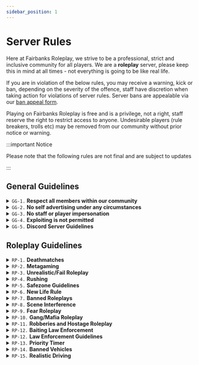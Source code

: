 ```yaml
---
sidebar_position: 1
---
```


# Server Rules

Here at Fairbanks Roleplay, we strive to be a professional, strict and inclusive community for all players. We are a **roleplay** server, please keep this in mind at all times - not everything is going to be like real life.

If you are in violation of the below rules, you may receive a warning, kick or ban, depending on the severity of the offence, staff have discretion when taking action for violations of server rules. Server bans are appealable via our [ban appeal form](https://fbrp.xyz/appeal).

Playing on Fairbanks Roleplay is free and is a privilege, not a right, staff reserve the right to restrict access to anyone. Undesirable players (rule breakers, trolls etc) may be removed from our community without prior notice or warning.

:::important Notice

Please note that the following rules are not final and are subject to updates

:::

## General Guidelines

<details>
  <summary><code>GG-1.</code> <b>Respect all members within our community</b></summary>
<b>Fairbanks Roleplay is an inclusive community that welcomes all players.</b>

Players who discriminate against or make hateful comments on users based on their race, gender, identity, sexual preference, disability, health issue or any other similar factor will be issued an immediate ban from our services. We have a <b>zero tolerance policy</b> for users who are toxic towards, discriminate against or bully other players and our volunteer staff team within our community.

Our staff team is made up of unpaid volunteer staff who dedicate their free time to keeping our server well moderated and a good experience for all players, at no cost. If a staff member tells you to do something, do it - if you do not agree with what they are telling you to do or have concerns regarding it, please open a ticket via our Discord Server. Although do not argue or ignore the direction when it is given to you, complete it then open a ticket if you have concerns.

Arguing with a decision or a direction or ignoring it may see you being removed from our server or an increase to any punishment you were subject to. Toxic or disrespectful behaviour towards staff members will result in immediate removal from our server, we do not tolerate this type of behaviour.

</details>
<details>
  <summary><code>GG-2.</code> <b>No self advertising under any circumstances</b></summary>
<b>Self advertising is not permitted at any time, exceptions apply.</b>

Advertising or promoting any other roleplay communities and/or service that competes with Fairbanks Roleplay partners. Whether it is via direct message, voice channels, text channels, in-game, and/or otherwise is not permitted under any circumstances. This includes sharing websites, products for sale, services or any other schemes.

Advertising will result in removal from our community, varying from temporary to permanent.

</details>
<details>
  <summary><code>GG-3.</code> <b>No staff or player impersonation</b></summary>
<b>We have a zero tolerance policy for member/staff impersonation.</b>

Impersonation of players or staff members is prohibited at all times, purposely impersonating a member, whether it is a joke or not, is prohibited under all circumstances. Impersonation can vary from temporary removal to permanent removal, we do not tolerate this behaviour and will act on it as we deem worthy.

Any concerns regarding impersonation, whether it is a player impersonating you or another person, can be directed towards a ticket via our Discord Server.

</details>
<details>
  <summary><code>GG-4.</code> <b>Exploiting is not permitted</b></summary>
<b>Exploiting is not allowed under any circumstances.</b>

Under Roblox Terms of Service and Police Roleplay Community Terms of Service, exploiting is <b>not</b> permitted and will result in immediate removal from using the services of Fairbanks Roleplay. All users who exploit will be appropriately reported to Roblox and Police Roleplay Community moderation, this is non negotiable.

</details>
<details>
  <summary><code>GG-5.</code> <b>Discord Server Guidelines</b></summary>
Our Discord Server guidelines are currently <b>not</b> available on our website at this time, you can review them via our Discord Server.
</details>

## Roleplay Guidelines

<details>
  <summary><code>RP-1.</code> <b>Deathmatches</b></summary>
<b>Vehicle and Random Deathmatch are not tolerated at any time.</b>

Murder is a serious crime, killing players without prior justified roleplay is not permitted and against our rules. Random Deathmatch (RDM) is not tolerated at any time, Random Deathmatch is the act of randomly discharging your weapon or killing someone with justification. Shooting someone for accidentally hitting your vehicle or shooting a police officer to avoid a citation is not permitted and will be considered Random Deathmatch.

Vehicle Deathmatch (VDM) refers to the act of running players over or hitting them with your car for no reason or unrealistically, for example, hitting someone with your vehicle at high speeds for no justified reason. Vehicle Deathmatch is prohibited and will result in moderation action by staff members.

</details>
<details>
  <summary><code>RP-2.</code> <b>Metagaming</b></summary>
<b>Metagaming is prohibited and a serious infraction.</b>

Metagaming is the act of using information obtained from outside of character, examples include using information from Discord or given to you outside the server, remembering events after dying etc. Metagaming is <b>not</b> permitted under any circumstances and will result in an appropriate punishment.

</details>
<details>
  <summary><code>RP-3.</code> <b>Unrealistic/Fail Roleplay</b></summary>
<b>All scenes must be realistic at all times.</b>

We do understand that you are roleplaying on a video game, however, roleplays should be accurate to real life as much as possible. Some aspects within the game you cannot control, although you have to try your best to keep all scenes as realistic as possible.

Fail Roleplay can range from driving vehicles in the river to disregarding law repeatedly, Fail Roleplay comes in all shapes and sizes and is something that all players should avoid no matter what. Unrealistic or Fail Roleplay is not permitted and will result in moderation action, this is non negotiable.

</details>
<details>
  <summary><code>RP-4.</code> <b>Rushing</b></summary>
<b>"Rushing" is not permitted at any time.</b>

Rushing is the act of doing an action without prior roleplay or knowledge of the scene for both parties. The following acts fall under Rushing:

- <b>No Gun Motion</b> - withdrawing a gun without saying -gg-
- <b>Cuff Rushing</b> - cuffing a player without saying -cuffs-
- <b>Auto Arrest</b> - arresting a player without roleplaying the scene
- <b>Med Rush</b> - healing someone without roleplaying the scene
- <b>DOT Rush</b> - running DOT calls without roleplaying the scene

Doing any of the above actions in-game is <b>prohibited</b> and will result in immediate moderation action by one of our staff members - Gun Motion is not required on pistols and SMGs.

</details>
<details>
  <summary><code>RP-5.</code> <b>Safezone Guidelines</b></summary>
<b>Safezones are areas where crimes cannot be committed in.</b>

A safezone is a place where crimes or hostile roleplay cannot be started in, fleeing to the protection of a safezone is prohibited under all circumstances and may result in anything from a warning to removal from our server. The following areas are safezones:

- <b>Police Station</b>
- <b>Sheriffs Office</b>
- <b>Fire Department</b>

</details>
<details>
  <summary><code>RP-6.</code> <b>New Life Rule</b></summary>
<b>The "New Life Rule" applies to all players at all times.</b>

The New Life rule is applicable any time your character has died or respawned, once you die, you are unable to remember any previous events or information leading up to your death, this includes how you died and who killed you. Once a player respawns, they forget all previous events, memories and players, and are forced to start a new life.

If you are involved in hostile roleplay resulting in the death of your character, you are excluded from any further roleplay with the other party and must avoid interaction for a minimum of 30 minutes. This means that you cannot return to the area of your death or hunt down the people that killed you.

</details>
<details>
  <summary><code>RP-7.</code> <b>Banned Roleplays</b></summary>
<b>Keep in mind that the following roleplay may violate Roblox & PRC ToS.</b>

We do understand that all of these events occur in real life, however some of these are sensitive subjects and we disallow the following roleplays:

- <b>Suicide Roleplay</b>
- <b>Terrorism Roleplay</b>
- <b>Hitman Roleplay</b>
- <b>Serial Killer Roleplay</b>
- <b>Drug Roleplay</b>
- <b>Sexual Roleplay</b>
- <b>Animal Roleplay</b>
- <b>Bomb Roleplay</b>

Engaging in one of the above roleplays <i>may</i> result in permanent removal from our server, depending on the roleplay, you may also be reported to Roblox and/or PRC for further moderation action.

</details>
<details>
  <summary><code>RP-8.</code> <b>Scene Interference</b></summary>
<b>Do not interfere with other scenes.</b>

Interfering yourself with a scene that does not involve you is not tolerated, this means like running into a traffic stop and yelling at the police officer. If you see someone else mid gunfight, do not get involved - instead call the appropriate law enforcement.

We can and will remove players who think its okay for them to interfere with scenes that do not involve them.

<b>Examples of Scene Interference</b>

- Running into the middle of a robbery or police scene
- Attempting to "help" the police by killing a suspect
- Yelling out to Law Enforcement and interfering yourself with their scene

</details>
<details>
  <summary><code>RP-9.</code> <b>Fear Roleplay</b></summary>
<b>You are required to be mindful of your life at all times.</b>

This means if someone points a firearm at you, you must comply with their demands, you cannot pull out an assault rifle from your pocket and engage in a gun fight. For example, if you reply "kill me" and do not act fearful of losing your life, you are in violation of this rule.

<b>Law Enforcement Exception</b>
The only exception to Fear Roleplay is Law Enforcement, Law Enforcement are trained to do anything but give up their weapons, giving up their weapons is the <b>last resort</b>. Law Enforcement are allowed to withdraw their own weapon and attempt to detain the suspect, this exception is <b>only</b> valid for Law Enforcement, not criminals or civilians.

</details>
<details>
  <summary><code>RP-10.</code> <b>Gang/Mafia Roleplay</b></summary>
<b>In compliance to Roblox Terms of Service, Gang Roleplay is banned.</b>

Here at Fairbanks Roleplay, we do <b>not</b> allow Gang Roleplay, Gang Roleplay is the act of five or more people mass commiting crimes with disregards to rules, we completely prohibit this under all circumstances. Gang Roleplay <i>can</i> result in removal from our server, ranging from temporary to permanent.

The only exception to having a group with five or more members, is if your group <b>does not</b> involve themselves with violence or crime, meaning that you cannot rob places or carry firearms.

<b>Crews/Groups</b>

The only roleplay regarding Mafias/Gangs is Crew/Groups, a Crew or group consists of the following:

- A group of users with a number of four players or less
- A group of users dressing in the same clothing or outfit
- A group of users with similar names/a shared group name

</details>
<details>
  <summary><code>RP-11.</code> <b>Robberies and Hostage Roleplay</b></summary>
<b>You cannot "speedrun" robberies.</b>

All robberies should be done within reason, not extensively and should be done accurately and realistically. You cannot attempt to rob multiple places in a short amount of time, this will be placed under Fail Roleplay and may result in removal from our server.

<b>Rules regarding Robberies</b>

- Minimum of 3 law enforcement online
- Must not start a robbery and drive away without completing it
- Avoid killing players who have complied with your demands
- If robbing bank, there must be a group of four at least

<b>Rules regarding Hostage Roleplay</b>

- Cannot take FD, EMS or DOT hostage
- Cannot kill hostages for no reason
- Must be mindful of your own life
- You cannot metagame weapon status (cannot shoot a hostage because you see a weapon icon above their head)

</details>
<details>
  <summary><code>RP-12.</code> <b>Baiting Law Enforcement</b></summary>
<b>You cannot bait Law Enforcement under any circumstances.</b>

Do not bait emergency services, this includes things like drifting in front of police, randomly driving/running in and out of an active police scene, flying past a stationary vehicle at 100mph etc. Anything when you are trying to get the attention or a reaction out of Law Enforcement is <b>prohibited</b>.

</details>
<details>
  <summary><code>RP-12.</code> <b>Law Enforcement Guidelines</b></summary>
<b>Separate guidelines for Law Enforcement members.</b>

To ensure roleplay is realistic as possible, Law Enforcement officers have a set list of guidelines that they are <b>required</b> to follow, this is to ensure quality of roleplay and realism. Ensure that you read and understand the following guidelines.

<b>Liveries</b>

- All Law Enforcement officers <b>must</b> have a livery equipped on a vehicle
- Undercover/unmarked vehicles are <b>strictly</b> reserved for staff & department members
- Players <b>must not</b> utilize a staff livery, otherwise they will be banned for Staff Impersonation
- The SWAT Bearcat is reserved for SWAT <b>only</b>
- Supervisor liveries are <b>restricted</b> to ranked supervisors

<b>Weapons</b>

- Sniper and Shotgun are <b>strictly</b> reserved for staff & department members
- Must use the appropriate weapon - cannot use a G36C on patrol
- Cannot withdraw an Assault Weapon from their person - must be grabbed from their trunk
- Cannot shoot unarmed suspects for no reason
- Lethal force should always be the <b>last resort</b>, you shouldn't immediately withdraw a firearm

<b>Tools</b>

- Tools must <b>not</b> be abused, for example, spamming cones or stop sticks
- SWAT tools must <b>only</b> be used by SWAT, not patrol officers

</details>
<details>
  <summary><code>RP-13.</code> <b>Priority Timer</b></summary>
<b>The priority timer must be followed by all users.</b>

Priority is a timer that is activated by staff whenever the server is too chaotic for staff to handle, or whether staff decide a server-wide roleplay cooldown is necessary. During priority, commiting crimes, involving yourself in pursuits, breaking rules or getting yourself wanted in any way is <b>prohibited</b>, and will result in removal from the server.

</details>
<details>
  <summary><code>RP-14.</code> <b>Banned Vehicles</b></summary>
<b>Note that these are subject to change at any time.</b>

The following vehicles are banned and <b>strictly</b> reserved to Server Boosters and Staff Members only. If you use one of the following vehicles without appropriate permission, you will be subject to moderation action.

- Avantismo R8
- Chevlon Corbeta 8
- Chevlon Corbeta TZ
- Falcon Heritage
- Silhouette Carbon
- Strugatti Ettore

</details>
<details>
  <summary><code>RP-15.</code> <b>Realistic Driving</b></summary>
<b>Realistic Driving is enforced and required.</b>

Here at Fairbanks Roleplay, we strictly enforce realistic driving, this must be done by all users. This includes, roleplaying crashes, using turn signals, stopping at red lights and stop signs etc. The only exception to realistic driving is if the user is wanted, or if an emergency vehicle has their lights on. Civilians are <b>not</b> allowed to fly around the map at 100mph in an exotic.

</details>
